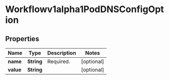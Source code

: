 

# Workflowv1alpha1PodDNSConfigOption

## Properties

Name | Type | Description | Notes
------------ | ------------- | ------------- | -------------
**name** | **String** | Required. |  [optional]
**value** | **String** |  |  [optional]



